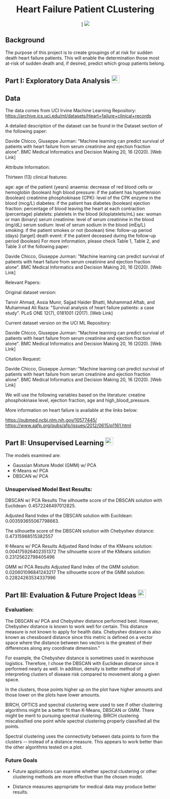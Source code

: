 
<div align = "center">
     <h1> Heart Failure Patient CLustering </h1>]
     
<img src = "https://th.bing.com/th/id/R.252f5ababb3488bdf837b6fe002f86a8?rik=EeYRT83G5smimA&riu=http%3a%2f%2f2romania.com%2fSanatate%2fhealthyheart.gif&ehk=ErQwtyN1%2fdNtDpZ0ElBrNiPL%2bjDENmGhHD0aPvb2OP0%3d&risl=&pid=ImgRaw&r=0" />
</div>


<h2>Background</h2> 

The purpose of this project is to create groupings of at risk for sudden death heart failure patients. This will enable the determination those most at-risk of sudden death and, if desired, predict which group patients belong.

<h2> Part I: Exploratory Data Analysis <img src ="https://th.bing.com/th/id/OIP.j5Vj7VYXdSuB0Cho-HbMpgHaHa?pid=ImgDet&rs=1" height = 25, width = 25 />

</h2>


<h2>Data</h2> 

The data comes from UCI Irvine Machine Learning Repository: https://archive.ics.uci.edu/ml/datasets/Heart+failure+clinical+records

A detailed description of the dataset can be found in the Dataset section of the following paper:

Davide Chicco, Giuseppe Jurman: "Machine learning can predict survival of patients with heart failure from serum creatinine and ejection fraction alone". BMC Medical Informatics and Decision Making 20, 16 (2020). [Web Link]

Attribute Information:

Thirteen (13) clinical features:

age: age of the patient (years)
anaemia: decrease of red blood cells or hemoglobin (boolean)
high blood pressure: if the patient has hypertension (boolean)
creatinine phosphokinase (CPK): level of the CPK enzyme in the blood (mcg/L)
diabetes: if the patient has diabetes (boolean)
ejection fraction: percentage of blood leaving the heart at each contraction (percentage)
platelets: platelets in the blood (kiloplatelets/mL)
sex: woman or man (binary)
serum creatinine: level of serum creatinine in the blood (mg/dL)
serum sodium: level of serum sodium in the blood (mEq/L)
smoking: if the patient smokes or not (boolean)
time: follow-up period (days)
[target] death event: if the patient deceased during the follow-up period (boolean)
For more information, please check Table 1, Table 2, and Table 3 of the following paper:

Davide Chicco, Giuseppe Jurman: "Machine learning can predict survival of patients with heart failure from serum creatinine and ejection fraction alone". BMC Medical Informatics and Decision Making 20, 16 (2020). [Web Link]

Relevant Papers:

Original dataset version:

Tanvir Ahmad, Assia Munir, Sajjad Haider Bhatti, Muhammad Aftab, and Muhammad Ali Raza: "Survival analysis of heart failure patients: a case study". PLoS ONE 12(7), 0181001 (2017). [Web Link]

Current dataset version on the UCI ML Repository:

Davide Chicco, Giuseppe Jurman: "Machine learning can predict survival of patients with heart failure from serum creatinine and ejection fraction alone". BMC Medical Informatics and Decision Making 20, 16 (2020). [Web Link]

Citation Request:

Davide Chicco, Giuseppe Jurman: "Machine learning can predict survival of patients with heart failure from serum creatinine and ejection fraction alone". BMC Medical Informatics and Decision Making 20, 16 (2020). [Web Link]

We will use the following variables based on the literature: creatine phosphokinase level, ejection fraction, age and high_blood_pressure.

More information on heart failure is available at the links below:

https://pubmed.ncbi.nlm.nih.gov/10577445/ https://www.aafp.org/pubs/afp/issues/2012/0615/p1161.html


<h2> Part II: Unsupervised Learning

<img src ="https://th.bing.com/th/id/OIP.4u9QjWljrMuY5CL7nGzRkQHaFj?w=273&h=205&c=7&r=0&o=5&dpr=1.3&pid=1.7" height = 25, width = 25 />
</h2>

The models examined are: 
* Gaussian Mixture Model (GMM) w/ PCA
* K-Means w/ PCA 
* DBSCAN w/ PCA 
     
<h3>Unsupervised Model Best Results:</h3>

DBSCAN w/ PCA Results
The silhouette score of the DBSCAN solution with Euclidean: 0.4572246497012825.

Adjusted Rand Index of the DBSCAN solution with Euclidean: 0.003593655067798663.

The silhouette score of the DBSCAN solution with Chebyshev distance: 0.47315988515382557

K-Means w/ PCA Results
Adjusted Rand Index of the KMeans solution: 0.004175926402351372 The silhouette score of the KMeans solution: 0.23125622798405496

GMM w/ PCA Results
Adjusted Rand Index of the GMM solution: 0.020601096841243217 The silhouette score of the GMM solution: 0.22824263534337996
     
     
<h2> Part III: Evaluation & Future Project Ideas 
<img src ="https://th.bing.com/th/id/R.b8644db24930cf9363566896d5253aec?rik=7SL6mGoqlQ0TNQ&riu=http%3a%2f%2fmedia.istockphoto.com%2fvectors%2fsaturn-vector-id165600450%3fk%3d6%26m%3d165600450%26s%3d612x612%26w%3d0%26h%3drEvVMsd4l40ib7bcrQzr1TzjkbLgRpcYPYGpYhJ9Nxo%3d&ehk=KabbCN8zzWnhbNSUIRMIS8eS0lrYNF2gRndPFaAxmOg%3d&risl=&pid=ImgRaw&r=0" height = 25, width = 25 />

</h2> 
     
<h3> Evaluation:</h3>
The DBSCAN w/ PCA and Chebyshev distance performed best. However, Chebyshev distance is known to work well for certain. This distance measure is not known to apply for health data. Chebyshev distance is also known as chessboard distance since this metric is defined on a vector space where the distance between two vectors is the greatest of their differences along any coordinate dimension."

For example, the Chebyshev distance is sometimes used in warehouse logistics. Therefore, I chose the DBSCAN with Euclidean distance since it performed nearly as well. In addition, density is better method of interpreting clusters of disease risk compared to movement along a given space.

In the clusters, those points higher up on the plot have higher amounts and those lower on the plots have lower amounts.

BIRCH, OPTICS and spectral clustering were used to see if other clustering algorithms might be a better fit than K-Means, DBSCAN or GMM. There might be merit to pursuing spectral clustering. BIRCH clustering miscalssified one point while spectral clustering properly classified all the points.

Spectral clustering uses the connectivity between data points to form the clusters -- instead of a distance measure. This appears to work better than the other algorithms tested on a plot.     

<h3> Future Goals</h3>

* Future applications can examine whether spectral clustering or other clustering methods are more effective than the chosen model.

* Distance measures appropriate for medical data may produce better results. 
